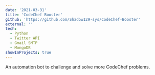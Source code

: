 ```yaml
---
date: '2021-03-31'
title: 'CodeChef Booster'
github: 'https://github.com/Shadow129-sys/CodeChef-Booster'
external: ''
tech:
  - Python
  - Twitter API
  - Gmail SMTP
  - MongoDB
showInProjects: true
---
```


An automation bot to challenge and solve more CodeChef problems.
